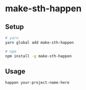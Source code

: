 # make-sth-happen

## Setup

```bash
# yarn
yarn global add make-sth-happen

# npm
npm install -g make-sth-happen
```

## Usage

```bash
happen your-project-name-here
```
